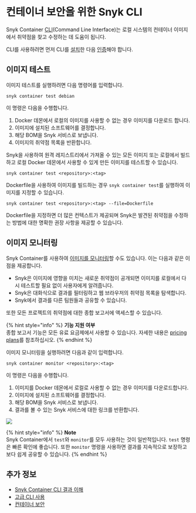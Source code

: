 # 컨테이너 보안을 위한 Snyk CLI

Snyk Container [CLI](broken-reference)(Command Line Interface)는 로컬 시스템의 컨테이너 이미지에서 취약점을 찾고 수정하는 데 도움이 됩니다.

CLI를 사용하려면 먼저 CLI를 [설치](broken-reference)한 다음 [인증](broken-reference)해야 합니다.

## 이미지 테스트

이미지 테스트를 실행하려면 다음 명령어를 입력합니다.

```
snyk container test debian
```

이 명령은 다음을 수행합니다.

1. Docker 데몬에서 로컬의 이미지를 사용할 수 없는 경우 이미지를 다운로드 합니다.
2. 이미지에 설치된 소프트웨어를 결정합니다.
3. 해당 BOM을 Snyk 서비스로 보냅니다.
4. 이미지의 취약점 목록을 반환합니다.

Snyk을 사용하여 원격 레지스트리에서 가져올 수 있는 모든 이미지 또는 로컬에서 빌드하고 로컬 Docker 데몬에서 사용할 수 있게 만든 이미지를 테스트할 수 있습니다.

```
snyk container test <repository>:<tag>
```

Dockerfile을 사용하여 이미지를 빌드하는 경우 `snyk container test`를 실행하여 이미지를 지정할 수 있습니다.

```
snyk container test <repository>:<tag> --file=Dockerfile
```

Dockerfile을 지정하면 더 많은 컨텍스트가 제공되며 Snyk은 발견된 취약점을 수정하는 방법에 대한 명확한 권장 사항을 제공할 수 있습니다.

## 이미지 모니터링

Snyk Container를 사용하여 [이미지를 모니터링](https://snyk.io/learn/container-security/container-monitoring/)할 수도 있습니다. 이는 다음과 같은 이점을 제공합니다.

* Snyk은 이미지에 영향을 미치는 새로운 취약점이 공개되면 이미지를 로컬에서 다시 테스트할 필요 없이 사용자에게 알려줍니다.
* Snyk은 대화식으로 결과를 필터링하고 웹 브라우저의 취약점 목록을 탐색합니다.
* Snyk에서 결과를 다른 팀원들과 공유할 수 있습니다.

또한 모든 프로젝트의 취약점에 대한 종합 보고서에 액세스할 수 있습니다.

{% hint style="info" %}
**기능 지원 여부**\
종합 보고서 기능은 모든 유료 요금제에서 사용할 수 있습니다. 자세한 내용은 [pricing plans](https://snyk.io/plans/)를 참조하십시오.
{% endhint %}

이미지 모니터링을 실행하려면 다음과 같이 입력합니다.

```
snyk container monitor <repository>:<tag>
```

이 명령은 다음을 수행합니다.

1. 이미지를 Docker 데몬에서 로컬로 사용할 수 없는 경우 이미지를 다운로드합니다.
2. 이미지에 설치된 소프트웨어를 결정합니다.
3. 해당 BOM을 Snyk 서비스로 보냅니다.
4. 결과를 볼 수 있는 Snyk 서비스에 대한 링크를 반환합니다.

![](../../../.gitbook/assets/monitor.png)

{% hint style="info" %}
**Note**\
Snyk Container에서 `test`와 `monitor`를 모두 사용하는 것이 일반적입니다. `test` 명령은 빠른 확인에 좋습니다. 또한 `monitor` 명령을 사용하면 결과를 지속적으로 보장하고 보다 쉽게 공유할 수 있습니다.
{% endhint %}

## 추가 정보

* [Snyk Container CLI 결과 이해](understanding-snyk-container-cli-results.md)
* [고급 CLI 사용](advanced-snyk-container-cli-usage.md)
* [컨테이너 보안](https://snyk.io/learn/container-security/)
